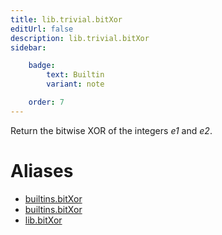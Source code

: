 ```yaml
---
title: lib.trivial.bitXor
editUrl: false
description: lib.trivial.bitXor
sidebar:

    badge:
        text: Builtin
        variant: note

    order: 7
---
```


Return the bitwise XOR of the integers *e1* and *e2*.


# Aliases

- [builtins.bitXor](/nix-doc-comments/reference/builtins/builtins-bitxor)
- [builtins.bitXor](/nix-doc-comments/reference/builtins/builtins-bitxor)
- [lib.bitXor](/nix-doc-comments/reference/lib/lib-bitxor)


